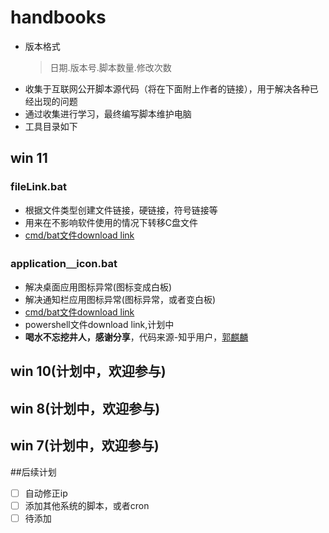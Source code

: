 # handbooks
- 版本格式
  >日期.版本号.脚本数量.修改次数
- 收集于互联网公开脚本源代码（将在下面附上作者的链接），用于解决各种已经出现的问题
- 通过收集进行学习，最终编写脚本维护电脑
- 工具目录如下
## win 11

### fileLink.bat
+ 根据文件类型创建文件链接，硬链接，符号链接等
+ 用来在不影响软件使用的情况下转移C盘文件
+ [cmd/bat文件download link](https://github.com/lqfy-jhc/system-help-handbooks/blob/main/%E8%B5%A211/fileLink.bat)
### application＿icon.bat
+ 解决桌面应用图标异常(图标变成白板)
+ 解决通知栏应用图标异常(图标异常，或者变白板)
+ [cmd/bat文件download link](https://github.com/lqfy-jhc/handbooks/blob/a99e4b80368f5587c74550afcaba2be052a91d94/%E8%B5%A211/application_icon.bat)
+ powershell文件download link[](),计划中
+ **喝水不忘挖井人，感谢分享**，代码来源-知乎用户，[郭麒麟](https://zhuanlan.zhihu.com/p/72426926)
## win 10(计划中，欢迎参与)
## win 8(计划中，欢迎参与)
## win 7(计划中，欢迎参与)
##后续计划
- [ ] 自动修正ip
- [ ] 添加其他系统的脚本，或者cron
- [ ] 待添加
